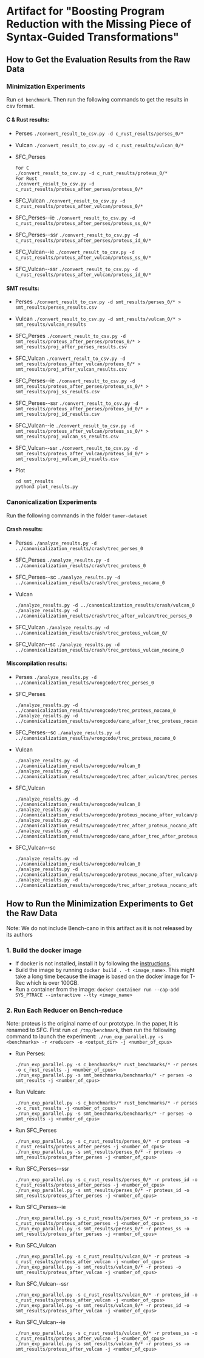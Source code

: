 # Artifact for "Boosting Program Reduction with the Missing Piece of Syntax-Guided Transformations"

## How to Get the Evaluation Results from the Raw Data
### Minimization Experiments
Run ```cd benchmark```. Then run the following commands to get the results in csv format.
#### C & Rust results:
- Perses
    ```./convert_result_to_csv.py -d c_rust_results/perses_0/*```

- Vulcan
    ```./convert_result_to_csv.py -d c_rust_results/vulcan_0/*```

- SFC_Perses
    ```
    For C
    ./convert_result_to_csv.py -d c_rust_results/proteus_0/*
    For Rust
    ./convert_result_to_csv.py -d c_rust_results/proteus_after_perses/proteus_0/*
    ```

- SFC_Vulcan
    ```./convert_result_to_csv.py -d c_rust_results/proteus_after_vulcan/proteus_0/*```

- SFC_Perses--ie
    ```./convert_result_to_csv.py -d c_rust_results/proteus_after_perses/proteus_ss_0/*```

- SFC_Perses--ssr
    ```./convert_result_to_csv.py -d c_rust_results/proteus_after_perses/proteus_id_0/*```

- SFC_Vulcan--ie
    ```./convert_result_to_csv.py -d c_rust_results/proteus_after_vulcan/proteus_ss_0/*```

- SFC_Vulcan--ssr
    ```./convert_result_to_csv.py -d c_rust_results/proteus_after_vulcan/proteus_id_0/*```

#### SMT results:
- Perses
    ```./convert_result_to_csv.py -d smt_results/perses_0/* > smt_results/perses_results.csv```

- Vulcan
    ```./convert_result_to_csv.py -d smt_results/vulcan_0/* > smt_results/vulcan_results```

- SFC_Perses
    ```./convert_result_to_csv.py -d smt_results/proteus_after_perses/proteus_0/* > smt_results/proj_after_perses_results.csv```

- SFC_Vulcan
    ```./convert_result_to_csv.py -d smt_results/proteus_after_vulcan/proteus_0/* > smt_results/proj_after_vulcan_results.csv```

- SFC_Perses--ie
    ```./convert_result_to_csv.py -d smt_results/proteus_after_perses/proteus_ss_0/* > smt_results/proj_ss_results.csv```

- SFC_Perses--ssr
    ```./convert_result_to_csv.py -d smt_results/proteus_after_perses/proteus_id_0/* > smt_results/proj_id_results.csv```

- SFC_Vulcan--ie
    ```./convert_result_to_csv.py -d smt_results/proteus_after_vulcan/proteus_ss_0/* > smt_results/proj_vulcan_ss_results.csv```

- SFC_Vulcan--ssr
    ```./convert_result_to_csv.py -d smt_results/proteus_after_vulcan/proteus_id_0/* > smt_results/proj_vulcan_id_results.csv```

- Plot
    ```
    cd smt_results
    python3 plot_results.py
    ```

### Canonicalization Experiments
Run the following commands in the folder ```tamer-dataset```
#### Crash results:
- Perses
    ```./analyze_results.py -d ../canonicalization_results/crash/trec_perses_0```

- SFC_Perses
    ```./analyze_results.py -d ../canonicalization_results/crash/trec_proteus_0```

- SFC_Perses--sc
    ```./analyze_results.py -d ../canonicalization_results/crash/trec_proteus_nocano_0```

- Vulcan
    ```
    ./analyze_results.py -d ../canonicalization_results/crash/vulcan_0
    ./analyze_results.py -d ../canonicalization_results/crash/trec_after_vulcan/trec_perses_0
    ```

- SFC_Vulcan
    ```./analyze_results.py -d ../canonicalization_results/crash/trec_proteus_vulcan_0/```

- SFC_Vulcan--sc
    ```./analyze_results.py -d ../canonicalization_results/crash/trec_proteus_vulcan_nocano_0```

#### Miscompilation results:
- Perses
    ```./analyze_results.py -d ../canonicalization_results/wrongcode/trec_perses_0```

- SFC_Perses
    ```
    ./analyze_results.py -d ../canonicalization_results/wrongcode/trec_proteus_nocano_0
    ./analyze_results.py -d ../canonicalization_results/wrongcode/cano_after_trec_proteus_nocano/proteus_cano_0
    ```

- SFC_Perses--sc
    ```./analyze_results.py -d ../canonicalization_results/wrongcode/trec_proteus_nocano_0```

- Vulcan
    ```
    ./analyze_results.py -d ../canonicalization_results/wrongcode/vulcan_0
    ./analyze_results.py -d ../canonicalization_results/wrongcode/trec_after_vulcan/trec_perses_0
    ```

- SFC_Vulcan
    ```
    ./analyze_results.py -d ../canonicalization_results/wrongcode/vulcan_0
    ./analyze_results.py -d ../canonicalization_results/wrongcode/proteus_nocano_after_vulcan/proteus_no_cano_0/
    ./analyze_results.py -d ../canonicalization_results/wrongcode/trec_after_proteus_nocano_after_vulcan/trec_perses_0
    ./analyze_results.py -d ../canonicalization_results/wrongcode/cano_after_trec_after_proteus_nocano_after_vulcan/proteus_cano_0/
    ```

- SFC_Vulcan--sc
    ```
    ./analyze_results.py -d ../canonicalization_results/wrongcode/vulcan_0
    ./analyze_results.py -d ../canonicalization_results/wrongcode/proteus_nocano_after_vulcan/proteus_no_cano_0/
    ./analyze_results.py -d ../canonicalization_results/wrongcode/trec_after_proteus_nocano_after_vulcan/trec_perses_0
    ```

## How to Run the Minimization Experiments to Get the Raw Data
Note: We do not include Bench-cano in this artifact as it is not released by its authors
### 1. Build the docker image
- If docker is not installed, install it by following the [instructions](https://docs.docker.com/get-docker/).
- Build the image by running ```docker build . -t <image_name>```. This might take a long time because the image is based on the docker image for T-Rec which is over 100GB.
- Run a container from the image:
   ```docker container run --cap-add SYS_PTRACE --interactive --tty <image_name>```

### 2. Run Each Reducer on Bench-reduce
Note: proteus is the original name of our prototype. In the paper, It is renamed to SFC.
First run ```cd /tmp/benchmark```, then run the following command to launch the experiment:
```./run_exp_parallel.py -s <benchmarks> -r <reducer> -o <output_dir> -j <number_of_cpus>```
- Run Perses:
    ```
    ./run_exp_parallel.py -s c_benchmarks/* rust_benchmarks/* -r perses -o c_rust_results -j <number_of_cpus>
    ./run_exp_parallel.py -s smt_benchmarks/benchmarks/* -r perses -o smt_results -j <number_of_cpus>
    ```
- Run Vulcan:
    ```
    ./run_exp_parallel.py -s c_benchmarks/* rust_benchmarks/* -r perses -o c_rust_results -j <number_of_cpus>
    ./run_exp_parallel.py -s smt_benchmarks/benchmarks/* -r perses -o smt_results -j <number_of_cpus>
    ```
- Run SFC_Perses
    ```
    ./run_exp_parallel.py -s c_rust_results/perses_0/* -r proteus -o c_rust_results/proteus_after_perses -j <number_of_cpus>
    ./run_exp_parallel.py -s smt_results/perses_0/* -r proteus -o smt_results/proteus_after_perses -j <number_of_cpus>
    ```
- Run SFC_Perses--ssr
    ```
    ./run_exp_parallel.py -s c_rust_results/perses_0/* -r proteus_id -o c_rust_results/proteus_after_perses -j <number_of_cpus>
    ./run_exp_parallel.py -s smt_results/perses_0/* -r proteus_id -o smt_results/proteus_after_perses -j <number_of_cpus>
    ```
- Run SFC_Perses--ie
    ```
    ./run_exp_parallel.py -s c_rust_results/perses_0/* -r proteus_ss -o c_rust_results/proteus_after_perses -j <number_of_cpus>
    ./run_exp_parallel.py -s smt_results/perses_0/* -r proteus_ss -o smt_results/proteus_after_perses -j <number_of_cpus>
    ```
- Run SFC_Vulcan
    ```
    ./run_exp_parallel.py -s c_rust_results/vulcan_0/* -r proteus -o c_rust_results/proteus_after_vulcan -j <number_of_cpus>
    ./run_exp_parallel.py -s smt_results/vulcan_0/* -r proteus -o smt_results/proteus_after_vulcan -j <number_of_cpus>
    ```
- Run SFC_Vulcan--ssr
    ```
    ./run_exp_parallel.py -s c_rust_results/vulcan_0/* -r proteus_id -o c_rust_results/proteus_after_vulcan -j <number_of_cpus>
    ./run_exp_parallel.py -s smt_results/vulcan_0/* -r proteus_id -o smt_results/proteus_after_vulcan -j <number_of_cpus>
    ```
- Run SFC_Vulcan--ie
    ```
    ./run_exp_parallel.py -s c_rust_results/vulcan_0/* -r proteus_ss -o c_rust_results/proteus_after_vulcan -j <number_of_cpus>
    ./run_exp_parallel.py -s smt_results/vulcan_0/* -r proteus_ss -o smt_results/proteus_after_vulcan -j <number_of_cpus>
    ```